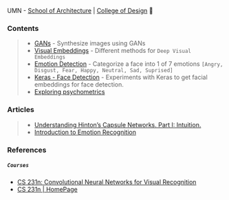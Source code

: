 UMN - [School of Architecture](https://arch.design.umn.edu/) | [College of Design](https://design.umn.edu/) :stars:

### Contents
> - [GANs](https://github.com/anicksaha/ra-umn-college-of-design/tree/master/GAN) - Synthesize images using GANs
> - [Visual Embeddings](https://github.com/anicksaha/visual-embedding) - Different methods for `Deep Visual Embeddings`
> - [Emotion Detection](https://github.com/anicksaha/ra-umn-college-of-design/tree/master/emotion-detection) - Categorize a face into 1 of 7 emotions `[Angry, Disgust, Fear, Happy, Neutral, Sad, Suprised]`
> - [Keras - Face Detection](https://github.com/anicksaha/ra-umn-college-of-design/tree/master/face-detection-keras) - Experiments with Keras to get facial embeddings for face detection.
> - [Exploring psychometrics](https://github.com/anicksaha/ra-umn-college-of-design/tree/master/psychometrics)

### Articles 

> - [Understanding Hinton’s Capsule Networks. Part I: Intuition.](https://medium.com/ai%C2%B3-theory-practice-business/understanding-hintons-capsule-networks-part-i-intuition-b4b559d1159b)
> - [Introduction to Emotion Recognition](https://blog.algorithmia.com/introduction-to-emotion-recognition/)



### References 

##### `Courses`

- [CS 231n: Convolutional Neural Networks for Visual Recognition](https://www.youtube.com/playlist?list=PLC1qU-LWwrF64f4QKQT-Vg5Wr4qEE1Zxk)
- [CS 231n | HomePage](http://cs231n.stanford.edu/)

